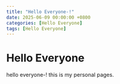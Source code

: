 ```yaml
---
title: "Hello Everyone-!"
date: 2025-06-09 00:00:00 +0800
categories: [Hello Everyone]
tags: [Hello Everyone]
---
```


# Hello Everyone

hello everyone-! this is my personal pages.
